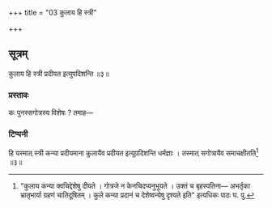 +++
title = "03 कुलाय हि स्त्री"

+++
## सूत्रम्
कुलाय हि स्त्री प्रदीयत इत्युपदिशन्ति ॥३॥  
### प्रस्तावः
कः पुनस्सगोत्रस्य विशेषः ? तमाह—  
### टिप्पनी
हि यस्मात् स्त्री कन्या प्रदीयमाना कुलायैव प्रदीयत इत्युपदिशन्ति धर्मज्ञाः । तस्मात् सगोत्रायैव समाचक्षीतति[^१] ॥३॥  


[^१]:

    "कुलाय कन्या क्वचिद्देशेषु दीयते । गोत्रजे न केनचिदप्यनुभूयते । उक्तं च बृहस्पतिना— अभर्तृका भ्रातृभार्या ग्रहणं चातिदूषितम् । कुले कन्या प्रदानं च देशेष्वन्येषु दृश्यते इति" इत्यधिकः पाठः घ. पु.  
